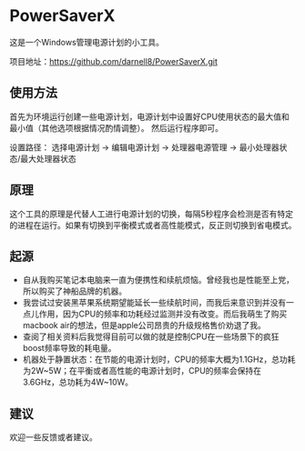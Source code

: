 # PowerSaverX
这是一个Windows管理电源计划的小工具。

项目地址：https://github.com/darnell8/PowerSaverX.git

## 使用方法
首先为环境运行创建一些电源计划，电源计划中设置好CPU使用状态的最大值和最小值（其他选项根据情况酌情调整）。
然后运行程序即可。

设置路径：
选择电源计划 -> 编辑电源计划 -> 处理器电源管理 -> 最小处理器状态/最大处理器状态

## 原理
这个工具的原理是代替人工进行电源计划的切换，每隔5秒程序会检测是否有特定的进程在运行。如果有切换到平衡模式或者高性能模式，反正则切换到省电模式。

## 起源
- 自从我购买笔记本电脑来一直为便携性和续航烦恼。曾经我也是性能至上党，所以购买了神船品牌的机器。
- 我尝试过安装黑苹果系统期望能延长一些续航时间，而我后来意识到并没有一点儿作用，因为CPU的频率和功耗经过监测并没有改变。而后我萌生了购买macbook air的想法，但是apple公司昂贵的升级规格售价劝退了我。
- 查阅了相关资料后我觉得目前可以做的就是控制CPU在一些场景下的疯狂boost频率导致的耗电量。
- 机器处于静置状态：在节能的电源计划时，CPU的频率大概为1.1GHz，总功耗为2W\~5W；在平衡或者高性能的电源计划时，CPU的频率会保持在3.6GHz，总功耗为4W\~10W。

## 建议
欢迎一些反馈或者建议。